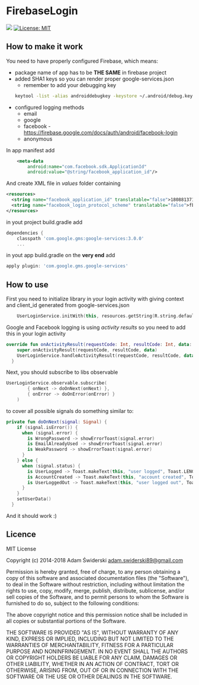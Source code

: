# FirebaseLogin

[![](https://jitpack.io/v/asvid/FirebaseLogin.svg)](https://jitpack.io/#asvid/FirebaseLogin)
[![License: MIT](https://img.shields.io/badge/License-MIT-yellow.svg)](https://opensource.org/licenses/MIT)

## How to make it work

You need to have properly configured Firebase, which means:
- package name of app has to be **THE SAME** in firebase project
- added SHA1 keys so you can render proper google-services.json
  - remember to add your debugging key 
  ```bash
  keytool -list -alias androiddebugkey -keystore ~/.android/debug.keystore -storepass android -keypass android
  ```
- configured logging methods
  - email
  - google
  - facebook - https://firebase.google.com/docs/auth/android/facebook-login
  - anonymous

In app manifest add

```xml
    <meta-data
        android:name="com.facebook.sdk.ApplicationId"
        android:value="@string/facebook_application_id"/>
```
And create XML file in *values* folder containing
<?xml version="1.0" encoding="utf-8"?>
```xml
<resources>
  <string name="facebook_application_id" translatable="false">1808813719132692</string>
  <string name="facebook_login_protocol_scheme" translatable="false">fb1808813719132692</string>
</resources>
```
in yout project build.gradle add
```groovy
dependencies {
    classpath 'com.google.gms:google-services:3.0.0'
    ...
```

in yout app build.gradle on the **very end** add
```groovy
apply plugin: 'com.google.gms.google-services'
```

## How to use

First you need to initialize library in your login activity with giving context and client_id generated from google-services.json
```kotlin
    UserLoginService.initWith(this, resources.getString(R.string.default_web_client_id))
```
Google and Facebook logging is using *activity results* so you need to add this in your login activity
```kotlin
override fun onActivityResult(requestCode: Int, resultCode: Int, data: Intent) {
    super.onActivityResult(requestCode, resultCode, data)
    UserLoginService.handleActivityResult(requestCode, resultCode, data)
  }
```
Next, you should subscribe to libs observable
```kotlin
UserLoginService.observable.subscribe(
        { onNext -> doOnNext(onNext) },
        { onError -> doOnError(onError) }
    )
```
to cover all possible signals do something similar to:
```kotlin
private fun doOnNext(signal: Signal) {
    if (signal.isError()) {
      when (signal.error) {
        is WrongPassword -> showErrorToast(signal.error)
        is EmailAlreadyUsed -> showErrorToast(signal.error)
        is WeakPassword -> showErrorToast(signal.error)
      }
    } else {
      when (signal.status) {
        is UserLogged -> Toast.makeText(this, "user logged", Toast.LENGTH_LONG).show()
        is AccountCreated -> Toast.makeText(this, "account created", Toast.LENGTH_LONG).show()
        is UserLoggedOut -> Toast.makeText(this, "user logged out", Toast.LENGTH_LONG).show()
      }
    }
    setUserData()
  }
```
And it should work :)

## Licence

MIT License

Copyright (c) 2014-2018 Adam Świderski <adam.swiderski89@gmail.com>

Permission is hereby granted, free of charge, to any person obtaining
a copy of this software and associated documentation files (the
"Software"), to deal in the Software without restriction, including
without limitation the rights to use, copy, modify, merge, publish,
distribute, sublicense, and/or sell copies of the Software, and to
permit persons to whom the Software is furnished to do so, subject to
the following conditions:

The above copyright notice and this permission notice shall be
included in all copies or substantial portions of the Software.

THE SOFTWARE IS PROVIDED "AS IS", WITHOUT WARRANTY OF ANY KIND,
EXPRESS OR IMPLIED, INCLUDING BUT NOT LIMITED TO THE WARRANTIES OF
MERCHANTABILITY, FITNESS FOR A PARTICULAR PURPOSE AND
NONINFRINGEMENT. IN NO EVENT SHALL THE AUTHORS OR COPYRIGHT HOLDERS BE
LIABLE FOR ANY CLAIM, DAMAGES OR OTHER LIABILITY, WHETHER IN AN ACTION
OF CONTRACT, TORT OR OTHERWISE, ARISING FROM, OUT OF OR IN CONNECTION
WITH THE SOFTWARE OR THE USE OR OTHER DEALINGS IN THE SOFTWARE.
